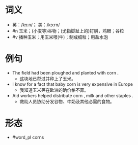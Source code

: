 # 词义
- 英：/kɔːn/； 美：/kɔːrn/
- #n 玉米；(小麦等)谷物；(尤指脚趾上的)钉胼，鸡眼；谷粒
- #v 播种玉米；用玉米喂(牛)；制成细粒；用盐水泡
# 例句
- The field had been ploughed and planted with corn .
	- 这块地已犁过并种上了玉米。
- I know for a fact that baby corn is very expensive in Europe
	- 我知道玉米笋在欧洲的确价格不菲。
- Aid workers helped distribute corn , milk and other staples .
	- 救助人员协助分发谷物、牛奶及其他必需的食物。
# 形态
- #word_pl corns
